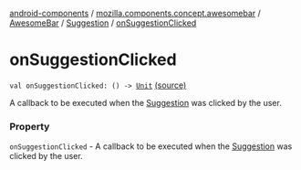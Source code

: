 [android-components](../../../index.md) / [mozilla.components.concept.awesomebar](../../index.md) / [AwesomeBar](../index.md) / [Suggestion](index.md) / [onSuggestionClicked](./on-suggestion-clicked.md)

# onSuggestionClicked

`val onSuggestionClicked: () -> `[`Unit`](https://kotlinlang.org/api/latest/jvm/stdlib/kotlin/-unit/index.html) [(source)](https://github.com/mozilla-mobile/android-components/blob/master/components/concept/awesomebar/src/main/java/mozilla/components/concept/awesomebar/AwesomeBar.kt#L98)

A callback to be executed when the [Suggestion](index.md) was clicked by the user.

### Property

`onSuggestionClicked` - A callback to be executed when the [Suggestion](index.md) was clicked by the user.